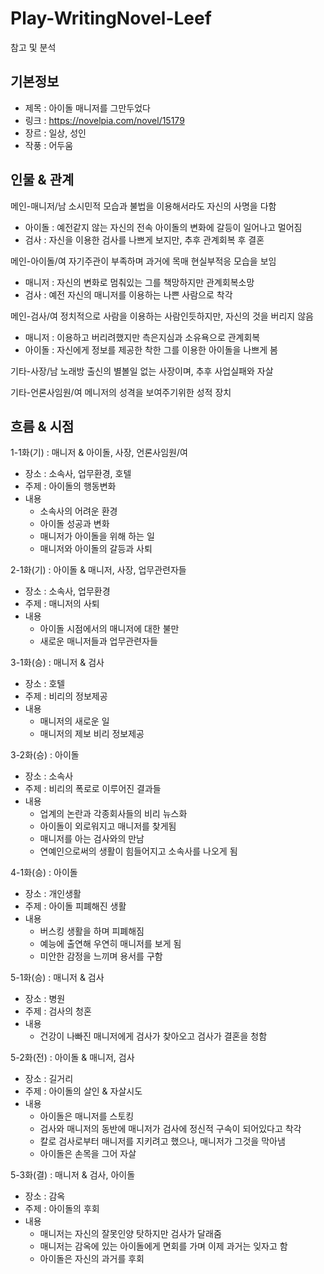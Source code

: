 # Play-WritingNovel-Leef

참고 및 분석

## 기본정보
- 제목 : 아이돌 매니저를 그만두었다
- 링크 : https://novelpia.com/novel/15179
- 장르 : 일상, 성인
- 작풍 : 어두움

## 인물 & 관계
메인-매니저/남
소시민적 모습과 불법을 이용해서라도 자신의 사명을 다함
- 아이돌 : 예전같지 않는 자신의 전속 아이돌의 변화에 갈등이 일어나고 멀어짐
- 검사 : 자신을 이용한 검사를 나쁘게 보지만, 추후 관계회복 후 결혼

메인-아이돌/여
자기주관이 부족하며 과거에 목매 현실부적응 모습을 보임
- 매니저 : 자신의 변화로 멈춰있는 그를 책망하지만 관계회복소망
- 검사 : 예전 자신의 매니저를 이용하는 나쁜 사람으로 착각

메인-검사/여
정치적으로 사람을 이용하는 사람인듯하지만, 자신의 것을 버리지 않음
- 매니저 : 이용하고 버리려했지만 측은지심과 소유욕으로 관계회복
- 아이돌 : 자신에게 정보를 제공한 착한 그를 이용한 아이돌을 나쁘게 봄

기타-사장/남
노래방 출신의 별볼일 없는 사장이며, 추후 사업실패와 자살 

기타-언론사임원/여
메니저의 성격을 보여주기위한 성적 장치

## 흐름 & 시점
1-1화(기) : 매니저 & 아이돌, 사장, 언론사임원/여
- 장소 : 소속사, 업무환경, 호텔
- 주제 : 아이돌의 행동변화
- 내용
	- 소속사의 어려운 환경
	- 아이돌 성공과 변화
	- 매니저가 아이돌을 위해 하는 일
	- 매니저와 아이돌의 갈등과 사퇴

2-1화(기) : 아이돌 & 매니저, 사장, 업무관련자들
- 장소 : 소속사, 업무환경
- 주제 : 매니저의 사퇴
- 내용
	- 아이돌 시점에서의 매니저에 대한 불만
	- 새로운 매니저들과 업무관련자들

3-1화(승) : 매니저 & 검사
- 장소 : 호텔
- 주제 : 비리의 정보제공
- 내용
	- 매니저의 새로운 일
	- 매니저의 제보 비리 정보제공

3-2화(승) : 아이돌
- 장소 : 소속사
- 주제 : 비리의 폭로로 이루어진 결과들
- 내용
	- 업계의 논란과 각종회사들의 비리 뉴스화
	- 아이돌이 외로워지고 매니저를 찾게됨
	- 매니저를 아는 검사와의 만남
	- 연예인으로써의 생활이 힘들어지고 소속사를 나오게 됨

4-1화(승) : 아이돌
- 장소 : 개인생활
- 주제 : 아이돌 피폐해진 생활
- 내용
	- 버스킹 생활을 하며 피폐해짐
	- 예능에 출연해 우연히 매니저를 보게 됨
	- 미안한 감정을 느끼며 용서를 구함

5-1화(승) : 매니저 & 검사
- 장소 : 병원
- 주제 : 검사의 청혼
- 내용
	- 건강이 나빠진 매니저에게 검사가 찾아오고 검사가 결혼을 청함

5-2화(전) : 아이돌 & 매니저, 검사
- 장소 : 길거리
- 주제 : 아이돌의 살인 & 자살시도
- 내용
	- 아이돌은 매니저를 스토킹
	- 검사와 매니저의 동반에 매니저가 검사에 정신적 구속이 되어있다고 착각
	- 칼로 검사로부터 매니저를 지키려고 했으나, 매니저가 그것을 막아냄
	- 아이돌은 손목을 그어 자살

5-3화(결) : 매니저 & 검사, 아이돌
- 장소 : 감옥
- 주제 : 아이돌의 후회
- 내용
	- 매니저는 자신의 잘못인양 탓하지만 검사가 달래줌
	- 매니저는 감옥에 있는 아이돌에게 면회를 가며 이제 과거는 잊자고 함
	- 아이돌은 자신의 과거를 후회



